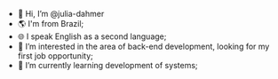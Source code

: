 - 👋 Hi, I’m @julia-dahmer
- 🌎 I'm from Brazil;
- 🌐 I speak English as a second language;
- 👀 I’m interested in the area of back-end development, looking for my first job opportunity;
- 🌱 I’m currently learning development of systems;

<!---
julia-dahmer/julia-dahmer is a ✨ special ✨ repository because its `README.md` (this file) appears on your GitHub profile.
You can click the Preview link to take a look at your changes.
--->
